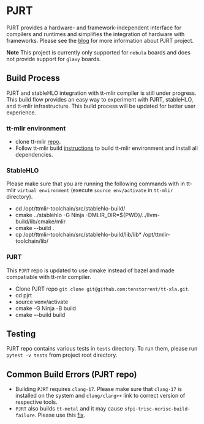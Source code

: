 # PJRT
PJRT provides a hardware- and framework-independent interface for compilers and runtimes and simplifies the integration of hardware with frameworks. Please see the [blog](https://opensource.googleblog.com/2023/05/pjrt-simplifying-ml-hardware-and-framework-integration.html) for more information about PJRT project.

**Note** This project is currently only supported for `nebula` boards and does not provide support for `glaxy` boards.

## Build Process
PJRT and stableHLO integration with tt-mlir compiler is still under progress. This build flow provides an easy way to experiment with PJRT, stableHLO, and tt-mlir infrastructure. This build process will be updated for better user experience.

### tt-mlir environment
- clone tt-mlir [repo](https://github.com/tenstorrent/tt-mlir).
- Follow tt-mlir build [instructions](https://docs.tenstorrent.com/tt-mlir/build.html) to build tt-mlir environment and install all dependencies.

### StableHLO
Please make sure that you are running the following commands with in tt-mlir `virtual environment` (execute `source env/activate` in `tt-mlir` directory).
- cd /opt/ttmlir-toolchain/src/stablehlo-build/
- cmake ../stablehlo -G Ninja -DMLIR_DIR=${PWD}/../llvm-build/lib/cmake/mlir
- cmake --build .
- cp /opt/ttmlir-toolchain/src/stablehlo-build/lib/lib* /opt/ttmlir-toolchain/lib/

### PJRT
This `PJRT` repo is updated to use cmake instead of bazel and made compatiable with tt-mlir compiler.
- Clone PJRT repo `git clone git@github.com:tenstorrent/tt-xla.git`.
- cd pjrt
- source venv/activate
- cmake -G Ninja -B build
- cmake –-build build

## Testing
PJRT repo contains various tests in `tests` directory. To run them, please run `pytest -v tests` from project root directory.

## Common Build Errors (PJRT repo)
- Building `PJRT` requires `clang-17`. Please make sure that `clang-17` is installed on the system and `clang/clang++` link to correct version of respective tools.
- `PJRT` also builds `tt-metal` and it may cause `sfpi-trisc-ncrisc-build-failure`. Please use this [fix](https://docs.tenstorrent.com/tt-mlir/build.html#sfpi-trisc-ncrisc-build-failure).

